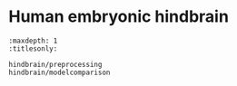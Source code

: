 # Human embryonic hindbrain

```{toctree}
:maxdepth: 1
:titlesonly:

hindbrain/preprocessing
hindbrain/modelcomparison

```